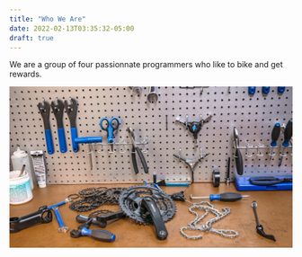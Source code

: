 ```yaml
---
title: "Who We Are"
date: 2022-02-13T03:35:32-05:00
draft: true
---
```


We are a group of four passionnate programmers who like to bike and get rewards.

![Example image](/static/images/header.jpg)
